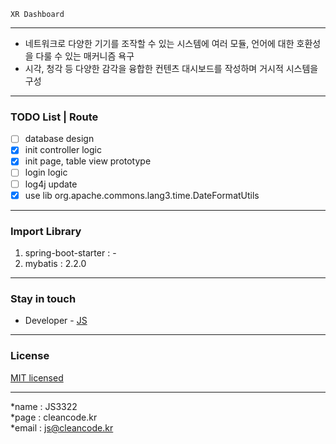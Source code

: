 ```
XR Dashboard
```

---
- 네트워크로 다양한 기기를 조작할 수 있는 시스템에 여러 모듈, 언어에 대한 호환성을 다룰 수 있는 매커니즘 욕구
- 시각, 청각 등 다양한 감각을 융합한 컨텐츠 대시보드를 작성하며 거시적 시스템을 구성

---
### TODO List | Route
- [ ] database design 
- [x] init controller logic
- [x] init page, table view prototype
- [ ] login logic
- [ ] log4j update
- [x] use lib org.apache.commons.lang3.time.DateFormatUtils

---
### Import Library
1. spring-boot-starter : -
2. mybatis : 2.2.0

---
### Stay in touch
- Developer - [JS](https://cleancode.kr)

---
### License
[MIT licensed](LICENSE)

---
*name : JS3322  
*page : cleancode.kr    
*email : js@cleancode.kr